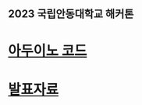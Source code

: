 ## 2023 국립안동대학교 해커톤
# [아두이노 코드](https://github.com/BAIKJUWON/AnuHackerton/blob/main/Hackerton.ino)
# [발표자료](https://github.com/BAIKJUWON/AnuHackerton/blob/main/%E1%84%87%E1%85%A1%E1%86%AF%E1%84%91%E1%85%AD%E1%84%8C%E1%85%A1%E1%84%85%E1%85%AD/Hackerton.pdf)
